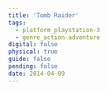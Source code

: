 ```yaml
---
title: 'Tomb Raider'
tags:
  - platform_playstation-3
  - genre_action-adventure
digital: false
physical: true
guide: false
pending: false
date: 2014-04-09
---
```

